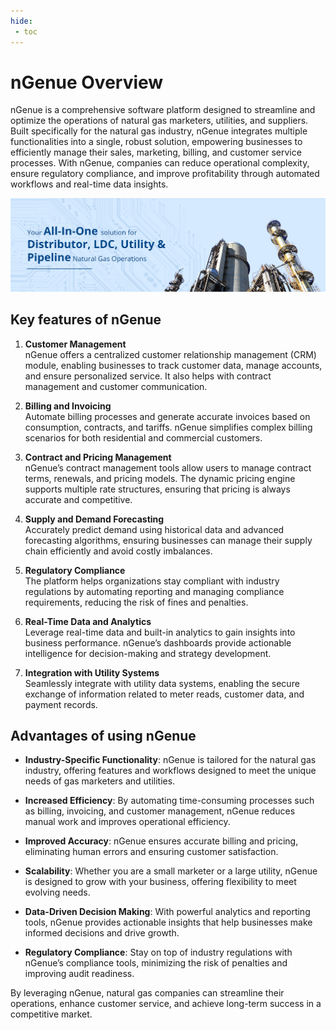 ```yaml
---
hide:
 - toc
---
```


# nGenue Overview

nGenue is a comprehensive software platform designed to streamline and optimize the operations of natural gas marketers, utilities, and suppliers. Built specifically for the natural gas industry, nGenue integrates multiple functionalities into a single, robust solution, empowering businesses to efficiently manage their sales, marketing, billing, and customer service processes. With nGenue, companies can reduce operational complexity, ensure regulatory compliance, and improve profitability through automated workflows and real-time data insights.

![alt text](assets/images/ngenue_overview.png)

## Key features of nGenue

1. **Customer Management**  
   nGenue offers a centralized customer relationship management (CRM) module, enabling businesses to track customer data, manage accounts, and ensure personalized service. It also helps with contract management and customer communication.

2. **Billing and Invoicing**  
   Automate billing processes and generate accurate invoices based on consumption, contracts, and tariffs. nGenue simplifies complex billing scenarios for both residential and commercial customers.

3. **Contract and Pricing Management**  
   nGenue’s contract management tools allow users to manage contract terms, renewals, and pricing models. The dynamic pricing engine supports multiple rate structures, ensuring that pricing is always accurate and competitive.

4. **Supply and Demand Forecasting**  
   Accurately predict demand using historical data and advanced forecasting algorithms, ensuring businesses can manage their supply chain efficiently and avoid costly imbalances.

5. **Regulatory Compliance**  
   The platform helps organizations stay compliant with industry regulations by automating reporting and managing compliance requirements, reducing the risk of fines and penalties.

6. **Real-Time Data and Analytics**  
   Leverage real-time data and built-in analytics to gain insights into business performance. nGenue’s dashboards provide actionable intelligence for decision-making and strategy development.

7. **Integration with Utility Systems**  
   Seamlessly integrate with utility data systems, enabling the secure exchange of information related to meter reads, customer data, and payment records.

## Advantages of using nGenue

- **Industry-Specific Functionality**: nGenue is tailored for the natural gas industry, offering features and workflows designed to meet the unique needs of gas marketers and utilities.
  
- **Increased Efficiency**: By automating time-consuming processes such as billing, invoicing, and customer management, nGenue reduces manual work and improves operational efficiency.
  
- **Improved Accuracy**: nGenue ensures accurate billing and pricing, eliminating human errors and ensuring customer satisfaction.
  
- **Scalability**: Whether you are a small marketer or a large utility, nGenue is designed to grow with your business, offering flexibility to meet evolving needs.

- **Data-Driven Decision Making**: With powerful analytics and reporting tools, nGenue provides actionable insights that help businesses make informed decisions and drive growth.

- **Regulatory Compliance**: Stay on top of industry regulations with nGenue’s compliance tools, minimizing the risk of penalties and improving audit readiness.

By leveraging nGenue, natural gas companies can streamline their operations, enhance customer service, and achieve long-term success in a competitive market.
